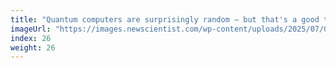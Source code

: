 ```yaml
---
title: "Quantum computers are surprisingly random – but that's a good thing"
imageUrl: "https://images.newscientist.com/wp-content/uploads/2025/07/03152401/SEI_257731011.jpg?width=788"
index: 26
weight: 26
---
```

